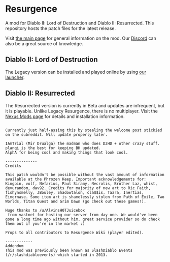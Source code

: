 # Resurgence
A mod for Diablo II: Lord of Destruction and Diablo II: Resurrected. This repository hosts the patch files for the latest release.

Visit [the main page](https://d2resurgence.github.io/) for general information on the mod. Our [Discord](https://discord.gg/SrbNuxyTEb) can also be a great source of knowledge. 

## Diablo II: Lord of Destruction
The Legacy version can be installed and played online by using [our launcher](https://github.com/DoctorWoot420/resurgence-launcher). 

## Diablo II: Resurrected
The Resurrected version is currently in Beta and updates are infrequent, but it is playable. Unlike Legacy Resurgence, there is no multiplayer. Visit the [Nexus Mods page](https://www.nexusmods.com/diablo2resurrected/mods/128/) for details and installation information. 

``` REWRITE

Currently just half-assing this by stealing the welcome post stickied on the subreddit. Will update properly later.

IAmTrial (Mir Drualga) the madman who does D2HD + other crazy stuff.
planqi is the best for keeping BH updated.
AlphA for being cool and making things that look cool.

--------------
Credits

This patch wouldn't be possible without the vast amount of information available at the Phrozen Keep. Important acknowledgements for: Kingpin, volf, Nefarius, Paul Siramy, Necrolis, Brother Laz, whist, devurandom, dav92. Credits for majority of new art to Ric Faith, fishynsmelly, JBouley, Shadowtalon, cla$$is, Taara, Inertias, Eimernase. Some item art is shamelessly stolen from Path of Exile, Two Worlds, Titan Quest and Grim Dawn (go check out these games!).

Huge thanks to /u/AlvinsH0TJuicebox
 from vastnet for hosting our server from day one. We would've been gone a long time ago without him, great service provider so do check them out if you're in the market :)

Props to all contributors to Resurgence Wiki (player edited).

------------
Addendum
This mod was previously been known as SlashDiablo Events (/r/slashdiabloevents) which started in 2013.

```
